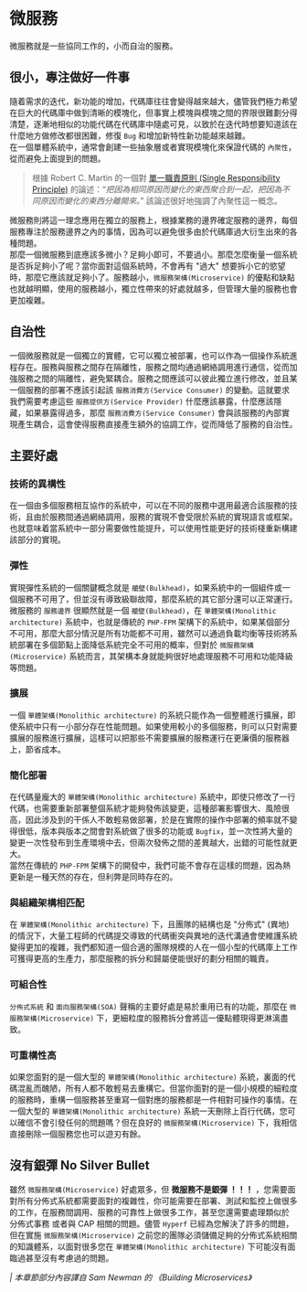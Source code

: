# 微服務

微服務就是一些協同工作的，小而自治的服務。

## 很小，專注做好一件事

隨着需求的迭代，新功能的增加，代碼庫往往會變得越來越大，儘管我們極力希望在巨大的代碼庫中做到清晰的模塊化，但事實上模塊與模塊之間的界限很難劃分得清楚，逐漸地相似的功能代碼在代碼庫中隨處可見，以致於在迭代時想要知道該在什麼地方做修改都很困難，修復 `Bug` 和增加新特性新功能越來越難。   
在一個單體系統中，通常會創建一些抽象層或者實現模塊化來保證代碼的 `內聚性`，從而避免上面提到的問題。

> 根據 Robert C. Martin 的一個對 [單一職責原則 (Single Responsibility Principle)](https://baike.baidu.com/item/單一職責原則/9456515) 的論述：“*把因為相同原因而變化的東西聚合到一起，把因為不同原因而變化的東西分離開來。*” 該論述很好地強調了內聚性這一概念。

微服務則將這一理念應用在獨立的服務上，根據業務的邊界確定服務的邊界，每個服務專注於服務邊界之內的事情，因為可以避免很多由於代碼庫過大衍生出來的各種問題。   
那麼一個微服務到底應該多微小？足夠小即可，不要過小。那麼怎麼衡量一個系統是否拆足夠小了呢？當你面對這個系統時，不會再有 "過大" 想要拆小它的慾望時，那麼它應該就足夠小了。服務越小，`微服務架構(Microservice)` 的優點和缺點也就越明顯，使用的服務越小，獨立性帶來的好處就越多，但管理大量的服務也會更加複雜。

## 自治性

一個微服務就是一個獨立的實體，它可以獨立被部署，也可以作為一個操作系統進程存在。服務與服務之間存在隔離性，服務之間均通過網絡調用進行通信，從而加強服務之間的隔離性，避免緊耦合。服務之間應該可以彼此獨立進行修改，並且某一個服務的部署不應該引起該 `服務消費方(Service Consumer)` 的變動。這就要求我們需要考慮這些 `服務提供方(Service Provider)` 什麼應該暴露，什麼應該隱藏，如果暴露得過多，那麼 `服務消費方(Service Consumer)` 會與該服務的內部實現產生耦合，這會使得服務直接產生額外的協調工作，從而降低了服務的自治性。

## 主要好處

### 技術的異構性

在一個由多個服務相互協作的系統中，可以在不同的服務中選用最適合該服務的技術，且由於服務間通過網絡調用，服務的實現不會受限於系統的實現語言或框架。也就意味着當系統中一部分需要做性能提升，可以使用性能更好的技術棧重新構建該部分的實現。

### 彈性

實現彈性系統的一個關鍵概念就是 `艙壁(Bulkhead)`，如果系統中的一個組件或一個服務不可用了，但並沒有導致級聯故障，那麼系統的其它部分還可以正常運行。微服務的 `服務邊界` 很顯然就是一個 `艙壁(Bulkhead)`，在 `單體架構(Monolithic architecture)` 系統中，也就是傳統的 `PHP-FPM` 架構下的系統中，如果某個部分不可用，那麼大部分情況是所有功能都不可用，雖然可以通過負載均衡等技術將系統部署在多個節點上面降低系統完全不可用的概率，但對於 `微服務架構(Microservice)` 系統而言，其架構本身就能夠很好地處理服務不可用和功能降級等問題。

### 擴展

一個 `單體架構(Monolithic architecture)` 的系統只能作為一個整體進行擴展，即使系統中只有一小部分存在性能問題。如果使用較小的多個服務，則可以只對需要擴展的服務進行擴展，這樣可以把那些不需要擴展的服務運行在更廉價的服務器上，節省成本。

### 簡化部署

在代碼量龐大的 `單體架構(Monolithic architecture)` 系統中，即使只修改了一行代碼，也需要重新部署整個系統才能夠發佈該變更，這種部署影響很大、風險很高，因此涉及到的干係人不敢輕易做部署，於是在實際的操作中部署的頻率就不變得很低，版本與版本之間會對系統做了很多的功能或 `Bugfix`，並一次性將大量的變更一次性發布到生產環境中去，但兩次發佈之間的差異越大，出錯的可能性就更大。   
當然在傳統的 `PHP-FPM` 架構下的開發中，我們可能不會存在這樣的問題，因為熱更新是一種天然的存在，但利弊是同時存在的。

### 與組織架構相匹配

在 `單體架構(Monolithic architecture)` 下，且團隊的結構也是 "分佈式" (異地) 的情況下，大量工程師的代碼提交導致的代碼衝突與異地的迭代溝通會使維護系統變得更加的複雜，我們都知道一個合適的團隊規模的人在一個小型的代碼庫上工作可獲得更高的生產力，那麼服務的拆分和歸屬便能很好的劃分相關的職責。

### 可組合性

`分佈式系統` 和 `面向服務架構(SOA)` 聲稱的主要好處是易於重用已有的功能，那麼在 `微服務架構(Microservice)` 下，更細粒度的服務拆分會將這一優點體現得更淋漓盡致。

### 可重構性高

如果您面對的是一個大型的 `單體架構(Monolithic architecture)` 系統，裏面的代碼混亂而醜陋，所有人都不敢輕易去重構它。但當你面對的是一個小規模的細粒度的服務時，重構一個服務甚至重寫一個對應的服務都是一件相對可操作的事情。在一個大型的 `單體架構(Monolithic architecture)` 系統一天刪除上百行代碼，您可以確信不會引發任何的問題嗎？但在良好的 `微服務架構(Microservice)` 下，我相信直接刪除一個服務您也可以遊刃有餘。

## 沒有銀彈 No Silver Bullet

雖然 `微服務架構(Microservice)` 好處眾多，但 **微服務不是銀彈 ！！！** ，您需要面對所有分佈式系統都需要面對的複雜性，你可能需要在部署、測試和監控上做很多的工作，在服務間調用、服務的可靠性上做很多工作，甚至您還需要處理類似於 分佈式事務 或者與 CAP 相關的問題。儘管 `Hyperf` 已經為您解決了許多的問題，但在實施 `微服務架構(Microservice)` 之前您的團隊必須儲備足夠的分佈式系統相關的知識體系，以面對很多您在 `單體架構(Monolithic architecture)` 下可能沒有面臨過甚至沒有考慮過的問題。


*| 本章節部分內容譯自 Sam Newman 的 《Building Microservices》*
